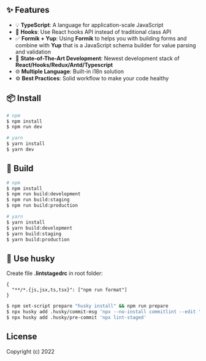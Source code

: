 ## ✨ Features

- 💡 **TypeScript**: A language for application-scale JavaScript
- 💎 **Hooks**: Use React hooks API instead of traditional class API
- ✅ **Formik + Yup**: Using <b>Formik</b> to helps you with building forms and combine with <b>Yup</b> that is a JavaScript schema builder for value parsing and validation
- 🚀 **State-of-The-Art Development**: Newest development stack of <b>React/Hooks/Redux/Antd/Typescript</b>
- 🌐 **Multiple Language**: Built-in i18n solution
- ⚙️ **Best Practices**: Solid workflow to make your code healthy

## 📦 Install

```bash
# npm
$ npm install
$ npm run dev

# yarn
$ yarn install
$ yarn dev
```

## 🔨 Build

```bash
# npm
$ npm install
$ npm run build:development
$ npm run build:staging
$ npm run build:production

# yarn
$ yarn install
$ yarn build:development
$ yarn build:staging
$ yarn build:production
```

## 📱 Use husky

Create file <b>.lintstagedrc</b> in root folder:
```
{
  "**/*.{js,jsx,ts,tsx}": ["npm run format"]
}
```

```bash
$ npm set-script prepare "husky install" && npm run prepare
$ npx husky add .husky/commit-msg 'npx --no-install commitlint --edit "$1"'
$ npx husky add .husky/pre-commit 'npx lint-staged'
```

## License

Copyright (c) 2022
